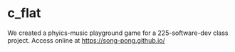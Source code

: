 # c_flat
We created a phyics-music playground game for a 225-software-dev class project.
Access online at
https://song-pong.github.io/
